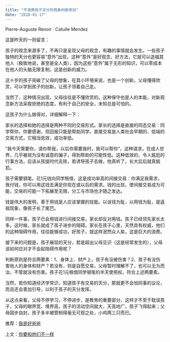 ```yaml
---
title: "不浪费孩子天分的两条判断原则"
date: "2018-01-17"
---
```


Pierre-Auguste Renoir · Catulle Mendez

这是昨天的一则留言：

孩子的观念来源多了，不再只是呈现父母的观念，有趣的事情就会发生。一些孩子独特的天分也更容易“意外”出现，这种“意外”是好观念、好方法，它就可以造福其他人（极致地说，甚至是全人类），因为这些“意外”属于无形的知识，可以零成本在他人的头脑无限复制，这是创新的威力。

这十岁的孩子突破了父母的想象，在其小环境来说，也是一个创新。父母懂得欣赏，可以学到孩子的创新，让孩子领着自己走。

当然了，这种情况出现，父母往往是不懂欣赏的。这种保守也是人的本能，对新观念新方法采取拒绝的态度，有利于自己的安全，未知总是可怕的。

这孩子为什么做得对，详细解释一下：

家长的选择和她的选择是两种不同的交易形式。家长的选择是直接的同态交易：同学帮你，你要感谢，但回报只能是帮助同学。直接交易是人类社会早期的、低端的交易方式，它相当低效，成功率低。

“我今天需要你，请你帮我，以后你需要我时，我可以帮你”，这种请求，在成人世界，几乎被视为没有诚意的骗子，得到帮助的可能性低。这种低效的、令人尴尬的行事方法，应该从孩提时代去除，若诱导孩子去做，他真听了，长大后后就真尴尬。

孩子需要钢笔，花1元钱向同学租借，这是成功率高的间接交易：你满足我需求，我付钱，你可以用这钱去满足你现在或以后的需求。钱的出现，使间接交易成为可能，交易的可能一下拓展至无限，分工与市场也才随之发达。

钱是伟大的发明，善于用钱是人应该掌握的技能。以谈钱为耻，以用钱为耻，是返祖现象，像孩子长了尾巴。

同样一件事，孩子已会用钱进行间接交易，家长却反对用钱。孩子已经领先家长太多。这时候，家长就成了孩子进步的阻碍。家长在孩子心里，天然具有权威，他们的这种阻碍作用，往往能够成功，好孩子，就这样泯然众人矣，这是巨大的浪费。

接下来的问题是，孩子展现的天分，若是超出父母见识（这是经常发生的），父母该如何应对才不会起阻碍作用呢？

判断原则是符合两要素：1、身体上、财产上，孩子有没被伤害？2、孩子有没伤害他人的身体和财产？若没有，则是自愿交易，父母暂时理解不了，也可以无为而治，不管就没有伤害。孩子花1元租借同学钢笔的半天使用权，符合上述两要素。

当然，若你知道经济学常识，知道孩子有交易的天分，那就更不会怕同事的议论，而且还会善加引导，以利于孩子的天分发挥。

从这点来看，父母不停学习，不停进步，是教育的重要部分，这样才不至于耽误孩子，父母的眼界宽、境界高，孩子的活动空间就大，天高地广，孩子飞得起来；父母固步自封，孩子多半被管制得毫无可观之处，小鸡两三只而已。

推荐：[我是好爸爸](http://mp.weixin.qq.com/s?__biz=MjM5NDU0Mjk2MQ==&mid=2651622359&idx=1&sn=fa9c911890665caa2e543ab72a00e90e&scene=21#wechat_redirect)

上文：[你要和他们不一样](http://mp.weixin.qq.com/s?__biz=MjM5NDU0Mjk2MQ==&mid=2651625144&idx=1&sn=3b661896de62d321f4ae28f5912fe0e4&chksm=bd7e12a68a099bb0e4ef0387cd371c9de21a50c391ef2f06c61dda8883812aeeda31edbfbaa9&scene=21#wechat_redirect)
